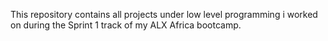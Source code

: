 This repository contains all projects under low level programming i worked on during the Sprint 1 track of my ALX Africa bootcamp.
